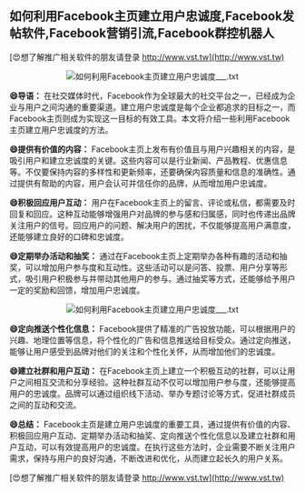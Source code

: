 ## **如何利用Facebook主页建立用户忠诚度,Facebook发帖软件,Facebook营销引流,Facebook群控机器人**

[😍想了解推广相关软件的朋友请登录 http://www.vst.tw](http://www.vst.tw)

 <center><img src="https://vst.tw/MP4/tuiguang/png/2.png" alt="如何利用Facebook主页建立用户忠诚度___.txt"></center>

**😄导语：**
在社交媒体时代，Facebook作为全球最大的社交平台之一，已经成为企业与用户之间沟通的重要渠道。建立用户忠诚度是每个企业都追求的目标之一，而Facebook主页则成为实现这一目标的有效工具。本文将介绍一些利用Facebook主页建立用户忠诚度的方法。

**😄提供有价值的内容：**
Facebook主页上发布有价值且与用户兴趣相关的内容，是吸引用户和建立忠诚度的关键。这些内容可以是行业新闻、产品教程、优惠信息等。不仅要保持内容的多样性和更新频率，还要确保内容质量和信息的准确性。通过提供有帮助的内容，用户会认可并信任你的品牌，从而增加用户忠诚度。

**😄积极回应用户互动：**
用户在Facebook主页上的留言、评论或私信，都需要及时回复和回应。这种互动能够增强用户对品牌的参与感和归属感，同时也传递出品牌关注用户的信号。回应用户的问题、解决用户的困扰，不仅能够提高用户满意度，还能够建立良好的口碑和忠诚度。

**😄定期举办活动和抽奖：**
通过在Facebook主页上定期举办各种有趣的活动和抽奖，可以增加用户参与度和互动性。这些活动可以是问答、投票、用户分享等形式，吸引用户积极参与并带动其他用户的参与。通过抽奖等方式，还能够给予用户一定的奖励和回馈，增加用户忠诚度。

 <center><img src="https://vst.tw/MP4/tuiguang/png/2.png" alt="如何利用Facebook主页建立用户忠诚度___.txt"></center>

**😄定向推送个性化信息：**
Facebook提供了精准的广告投放功能，可以根据用户的兴趣、地理位置等信息，将个性化的广告和信息推送给目标受众。通过定向推送，能够让用户感受到品牌对他们的关注和个性化关怀，从而增加他们的忠诚度。

**😄建立社群和用户互动：**
在Facebook主页上建立一个积极互动的社群，可以让用户之间相互交流和分享经验。这种社群互动不仅可以增加用户参与度，还能够提高用户的忠诚度。品牌可以通过组织线下活动、举办专题讨论等方式，促进社群成员之间的互动和交流。

**😄总结：**
Facebook主页是建立用户忠诚度的重要工具，通过提供有价值的内容、积极回应用户互动、定期举办活动和抽奖、定向推送个性化信息以及建立社群和用户互动，可以有效提高用户的忠诚度。在执行这些方法时，企业需要不断关注用户需求，保持与用户的良好沟通，不断改进和优化，从而建立起长久的用户关系。

[😍想了解推广相关软件的朋友请登录 http://www.vst.tw](http://www.vst.tw)



